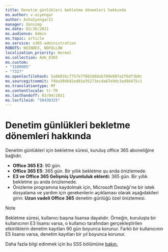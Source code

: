 ```yaml
---
title: Denetim günlükleri bekletme dönemleri hakkında
ms.author: v-aiyengar
author: AshaIyengar21
manager: dansimp
ms.date: 02/26/2021
ms.audience: Admin
ms.topic: article
ms.service: o365-administration
ROBOTS: NOINDEX, NOFOLLOW
localization_priority: Normal
ms.collection: Adm_O365
ms.custom:
- "3100005"
- "7327"
ms.openlocfilehash: 5a8601bc7757e77882d8dab709e007a2f6df3b0c
ms.sourcegitcommit: f4ba304b92ed01e35273ecda67e9dc3ad9d475c1
ms.translationtype: MT
ms.contentlocale: tr-TR
ms.lasthandoff: 03/04/2021
ms.locfileid: "50430325"
---
```

# <a name="about-audit-logs-retention-periods"></a>Denetim günlükleri bekletme dönemleri hakkında

Denetim günlükleri için bekletme süresi, kuruluş office 365 aboneliğine bağlıdır.

- **Office 365 E3**: 90 gün.
- **Office 365 E5**: 365 gün. Bir yıllık bekletme şu anda önizlemede.
- **E3 ve Office 365 Gelişmiş Uyumluluk eklenti:** 365 gün. Bir yıllık bekletme şu anda önizlemede.
- Önizleme programına kaydolmak için, Microsoft Desteği'ne bir istek dosyalama ve yardım için gerekenlerin açıklaması olarak aşağıdakileri girin: **Uzun vadeli Office 365** denetim günlüğü özel önizlemesi.
> [!NOTE]
> Bekletme süresi, kullanıcı başına lisansa dayalıdır. Örneğin, kuruluşta bir kullanıcının E3 lisansı varsa, o kullanıcı tarafından gerçekleştirilen etkinliklerin denetim kayıtları 90 gün boyunca korunur. Farklı bir kullanıcının E5 lisansı varsa, denetim kayıtları bir yıl boyunca korunur.

Daha fazla bilgi edinmek için bu SSS bölümüne [bakın.](https://go.microsoft.com/fwlink/?linkid=2115336)